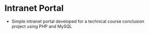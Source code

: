 # Intranet Portal 
- Simple intranet portal developed for a technical course conclusion project using PHP and MySQL
